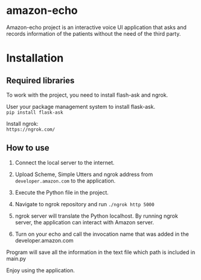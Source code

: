 # amazon-echo

Amazon-echo project is an interactive voice UI application that asks and records information of the patients without the need of the third party.

# Installation

## Required libraries
To work with the project, you need to install flash-ask and ngrok.

User your package management system to install flask-ask. <br/>
```pip install flask-ask```

Install ngrok: <br/>
`https://ngrok.com/`

## How to use

1. Connect the local server to the internet.

2. Upload Scheme, Simple Utters and ngrok address from `developer.amazon.com` to the application.

3. Execute the Python file in the project.

4. Navigate to ngrok repository and run ```./ngrok http 5000```

5. ngrok server will translate the Python localhost. By running ngrok server, the application can interact with Amazon server.

6. Turn on your echo and call the invocation name that was added in the developer.amazon.com

Program will save all the information in the text file which path is included in main.py

Enjoy using the application.
